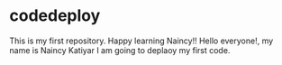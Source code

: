 # codedeploy
This is my first repository. Happy learning Naincy!!
Hello everyone!, my name is Naincy Katiyar I am going to deplaoy my first code.
